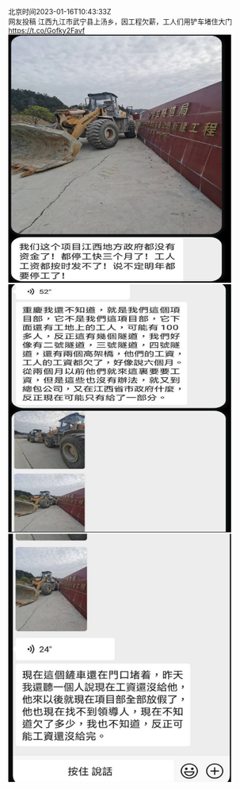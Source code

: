 北京时间2023-01-16T10:43:33Z<br>网友投稿
江西九江市武宁县上汤乡，因工程欠薪，工人们用铲车堵住大门 https://t.co/Gofky2Favf<br><img src='/temp/image/2023/y-Month-1/1614815589448523776_0.jpg' width='450' height='500'><img src='/temp/image/2023/y-Month-1/1614815589448523776_1.jpg' width='450' height='500'><img src='/temp/image/2023/y-Month-1/1614815589448523776_2.jpg' width='450' height='500'><br><br>